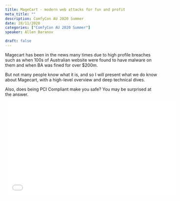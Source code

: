 ```yaml
---
title: MageCart - modern web attacks for fun and profit
meta_title: ""
description: ComfyCon AU 2020 Summer
date: 28/11/2020
categories: ["ComfyCon AU 2020 Summer"]
speaker: Allen Baranov

draft: false
---
```

Magecart has been in the news many times due to high profile breaches such as when 100s of Australian website were found to have malware on them and when BA was fined for over $200m.

But not many people know what it is, and so I will present what we do know about Magecart, with a high-level overview and deep technical dives.

Also, does being PCI Compliant make you safe? You may be surprised at the answer.

<iframe width="560" height="315" src="None" title="YouTube video player" frameborder="0" allow="accelerometer; autoplay; clipboard-write; encrypted-media; gyroscope; picture-in-picture; web-share" allowfullscreen></iframe>